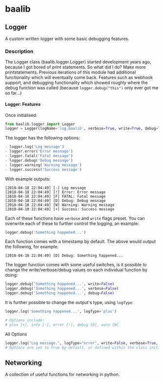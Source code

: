 # baalib

## Logger
A custom written logger with some basic debugging features.

### Description
The Logger class (baalib.logger.Logger) started development years ago, because I got bored of print statements. So what did I do? Make more printstatements. Previous iterations of this module had additional functionality which will eventually come back. Features such as webhook support, and debugging functionality which showed roughly where the debug function was called (because `logger.debug("this")` only ever got me so far...)

#### Logger: Features
Once initialised:
```python
from baalib.logger import Logger
logger = Logger(logName='log.baalib', verbose=True, write=True, debug=True)
```
The logger has the following options:
```python
- logger.log('Log message')
- logger.error('Error message')
- logger.fatal('Fatal message')
- logger.debug('Debug message')
- logger.warning('Warning message')
- logger.success('Success message')
```

With example outputs:
```text
[2018-04-18 22:04:49] [-] Log message
[2018-04-18 22:04:49] [!] Error: Error message
[2018-04-18 22:04:49] [F] FATAL: Fatal message
[2018-04-18 22:04:49] [D] Debug: Debug message
[2018-04-18 22:04:49] [W] Warning: Warning message
[2018-04-18 22:04:49] [+] Success: Success message
```

Each of these functions have `verbose` and `write` flags preset.
You can overwrite each of these to further control the logging, an example:

```python
logger.debug('Something happened...')
```
Each function comes with a timestamp by default.
The above would output the following, for example:
```text
[2018-04-18 22:04:49] [D] Debug: Something happened...
```

The logger function comes with some useful switches, is it possible to change the write/verbose/debug values on each individual function by doing:
```python
logger.debug('Something happened...', write=False)
logger.debug('Something happened...', verbose=False)
logger.debug('Something happened...', debug=False)
```

It is further possible to change the output's type, using `logType`:
```python
logger.log('Something happened...', logType='plus')

# Options include:
# plus [+], info [-], error [!], debug [D], warn [W]
```
All Options
```python
logger.log("Log message.", logType="error", write=False, verbose=True, debug=True)
# Options are set to true by default, or defined within the class initialisation.
```

## Networking
A collection of useful functions for networking in python.

